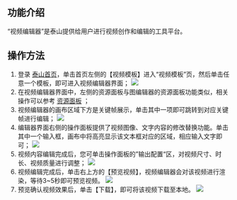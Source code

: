 ## 功能介绍
“视频编辑器”是泰山提供给用户进行视频创作和编辑的工具平台。

## 操作方法
1. 登录 [泰山首页](https://taishan.qq.com/)，单击首页左侧的【视频模板】进入“视频模板”页，然后单击任意一个模板，即可进入视频编辑器界面；
![](https://main.qcloudimg.com/raw/acf81d2576b5f0f15d109b2ff13e7029.png)
2. 在视频编辑器界面中，左侧的资源面板与图编辑器的资源面板功能类似，相关操作可以参考 [资源面板](https://tcloud-doc.isd.com/document/product/1351/50827) ；
3. 视频编辑器的画布区域下方是关键帧展示，单击其中一项即可跳转到对应关键帧进行编辑；
![](https://main.qcloudimg.com/raw/a128025bb9d950854fb5fc363681b01e.png)
4. 编辑器界面右侧的操作面板提供了视频图像、文字内容的修改替换功能。单击其中一个输入框，画布中将高亮显示该文本框对应的区域，相应输入文字即可；
![](https://main.qcloudimg.com/raw/260c1f9fb0205f4f453ae5dd1aff934b.png)
5. 视频内容编辑完成后，您可单击操作面板的”输出配置“区，对视频尺寸、时长、视频质量进行调整；
![](https://main.qcloudimg.com/raw/fdc798be3e7136a5a08b86cbd49f2054.png)
6. 视频编辑完成后，单击右上方的【预览视频】，视频编辑器会对该视频进行渲染，等待3~5秒即可预览视频。
![](https://main.qcloudimg.com/raw/faeea8faed0c66b2f735937303817cef.png)
7. 预览确认视频效果后，单击【下载】，即可将该视频下载至本地。
![](https://main.qcloudimg.com/raw/45282e95f5fcc79e4d5225e25f74edda.png)
